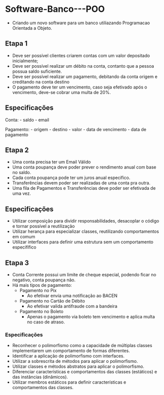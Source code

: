 # Software-Banco---POO

 - Criando um novo software para um banco utiliazando Programacao Orientada a Objeto.

## Etapa 1

  - Deve ser possível clientes criarem contas com um valor depositado inicialmente;
  - Deve ser possível realizar um débito na conta, contanto que a pessoa possua saldo suficiente.
  - Deve ser possível realizar um pagamento, debitando da conta origem e creditando na conta destino
  - O pagamento deve ter um vencimento, caso seja efetivado após o vencimento, deve-se cobrar uma multa de 20%.

## Especificações 

  Conta: 
    - saldo
    - email

  Pagamento:
    - origem
    - destino
    - valor
    - data de vencimento
    - data de pagamento

## Etapa 2

  - Uma conta precisa ter um Email Válido
  - Uma conta poupança deve poder prever o rendimento anual com base no saldo.
  - Cada conta poupança pode ter um juros anual específico.
  - Transferências devem poder ser realizadas de uma conta pra outra.
  - Uma fila de Pagamentos e Transferências deve poder ser efetivada de uma vez.

## Especificações 

  - Utilizar composição para dividir responsabilidades, desacoplar o código e tornar possível a reutilização
  - Utilizar herança para especializar classes, reutilizando comportamentos em comum
  - Utilizar interfaces para definir uma estrutura sem um comportamento especifífico

## Etapa 3
  
  - Conta Corrente possui um limite de cheque especial, podendo ficar no negativo, conta poupança não. 
  - Há mais tipos de pagamento:
    - Pagamento no Pix
      - Ao efetivar envia uma notificação ao BACEN
    - Pagamento no Cartão de Débito
      - Ao efetivar valida antifraude com a bandeira
    - Pagamento no Boleto
      - Apenas o pagamento via boleto tem vencimento e aplica multa no caso de atraso.

### Especificações 

  - Reconhecer o polimorfismo como a capacidade de múltiplas classes implementarem um comportamento de formas diferentes.
  - Identificar a aplicação de polimorfismo com interfaces.
  - Utilizar a sobrescrita de métodos para aplicar o polimorfismo.
  - Utilizar classes e métodos abstratos para aplicar o polimorfismo.
  - Diferenciar características e comportamentos das classes (estáticos) e das instâncias (dinâmicos).
  - Utilizar membros estáticos para definir características e comportamentos das classes.
